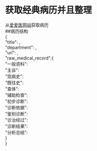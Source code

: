 # 获取经典病历并且整理
从[爱爱医网站](https://bingli.iiyi.com/)获取病历<br>
##病历结构<br>
{<br>
"title": ,<br>
"department": ,<br>
"url": ,<br>
"raw_medical_record":{<br>
    "一般资料":<br>
    "主诉": <br>
    "现病史": <br>
    "既往史":<br> 
    "查体": <br>
    "辅助检查":<br>
    "初步诊断":<br>
    "诊断依据":<br>
    "鉴别诊断": <br>
    "诊治经过": <br>
    "诊断结果": <br>
    "分析总结":<br>
  }<br>
}<br>
